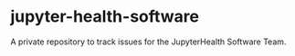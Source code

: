 # jupyter-health-software
A private repository to track issues for the JupyterHealth Software Team. 
